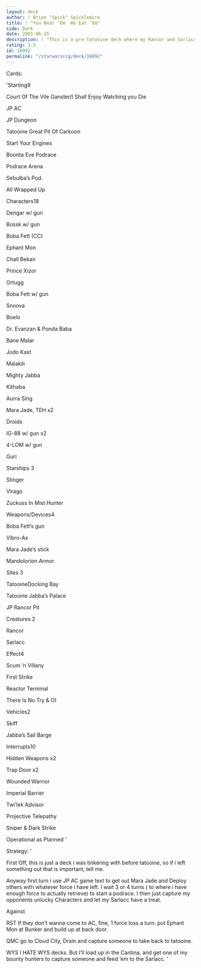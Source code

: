 ```yaml
---
layout: deck
author: ! Brian "Spick" Spicklemire
title: ! "You Beat ’Em  We Eat ’Em"
side: Dark
date: 2001-06-25
description: ! "This is a pre-tatooine deck where my Rancor and Sarlacc always seem to be kept well fed."
rating: 3.5
id: 16992
permalink: "/starwarsccg/deck/16992"
---
```

Cards: 

'Starting9

Court Of The Vile Ganster/I Shall Enjoy Watching you Die

JP AC

JP Dungeon

Tatooine Great Pit Of Carkoon

Start Your Engines

Boonta Eve Podrace

Podrace Arena

Sebulba’s Pod.

All Wrapped Up


Characters18

Dengar w/ gun

Bossk w/ gun

Boba Fett (CC)

Ephant Mon

Chall Bekan

Prince Xizor

Ortugg

Boba Fett w/ gun

Snoova

Boelo

Dr. Evanzan & Ponda Baba

Bane Malar 

Jodo Kast

Malakili

Mighty Jabba

Kithaba

Aurra Sing

Mara Jade, TEH x2


Droids

IG-88 w/ gun x2

4-LOM w/ gun

Guri


Starships 3

Stinger

Virago

Zuckuss In Mist Hunter


Weapons/Devices4

Boba Fett’s gun

Vibro-Ax

Mara Jade’s stick

Mandolorion Armor


Sites 3

TatooineDocking Bay

Tatooine Jabba’s Palace

JP Rancor Pit


Creatures 2

Rancor

Sarlacc


Effect4

Scum ’n Villany

First Strike

Reactor Terminal

There Is No Try & OI


Vehicles2

Skiff

Jabba’s Sail Barge


Interrupts10

Hidden Weapons x2

Trap Door x2

Wounded Warrior

Imperial Barrier

Twi’lek Advisor

Projective Telepathy

Sniper & Dark Strike

Operational as Planned '

Strategy: '

First Off, this is just a deck i was tinkering with before tatooine, so if i left something out that is important, tell me.


Anyway first turn i use JP AC game text to get out Mara Jade and Deploy others with whatever force i have left. I wait 3 or 4 turns ( to where i have enough force to actually retrieve) to start a podrace. I then just capture my opponents unlucky Characters and let my Sarlacc have a treat.



Against


RST If they don’t wanna come to AC, fine, 1 force loss a turn. put Ephant Mon at Bunker and build up at back door.


QMC go to Cloud City, Drain and capture someone to take back to tatooine.


WYS I HATE WYS decks. But I’ll load up in the Cantina, and get one of my bounty hunters to capture someone and feed ’em to the Sarlacc. '
